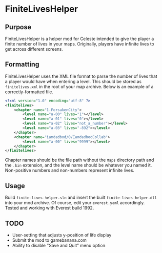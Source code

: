 # FiniteLivesHelper
## Purpose
FiniteLivesHelper is a helper mod for Celeste intended to give the player a finite number of lives in your maps. Originally, players have infinite lives to get across different screens.

## Formatting
FiniteLivesHelper uses the XML file format to parse the number of lives that a player would have when entering a level. This should be stored as `finitelives.xml` in the root of your map archive.
Below is an example of a correctly-formatted file.
```xml
<?xml version="1.0" encoding="utf-8" ?>
<finitelives>
	<chapter name="1-ForsakenCity">
		<level name="a-00" lives="1"></level>
		<level name="a-01" lives="0"></level>
		<level name="a-02" lives="not_a_number"></level>
		<level name="a-03" lives="-892"></level>
	</chapter>
	<chapter name="iamdadbod/0/IamdadbodCollab">
		<level name="a-00" lives="9999"></level>
	</chapter>
</finitelives>
```
Chapter names should be the file path without the `Maps` directory path and the `.bin` extension, and the level name should be whatever you named it.
Non-positive numbers and non-numbers represent infinite lives.

## Usage
Build `finite-lives-helper.sln` and insert the built `finite-lives-helper.dll` into your mod archive. Of course, edit your `everest.yaml` accordingly. Tested and working with Everest build 1992.

## TODO
- User-setting that adjusts y-position of life display
- Submit the mod to gamebanana.com
- Ability to disable "Save and Quit" menu option
